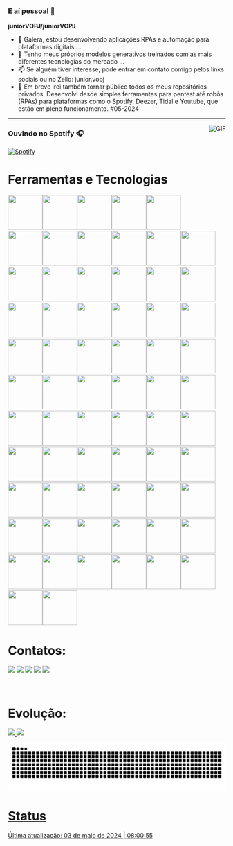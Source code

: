 ### E aí pessoal 👋

**juniorVOPJ/juniorVOPJ**

- 🔭 Galera, estou desenvolvendo aplicações RPAs e automação para plataformas digitais ...
- 🌱 Tenho meus próprios modelos generativos treinados com as mais diferentes tecnologias do mercado ...
- 📫 Se alguém tiver interesse, pode entrar em contato comigo pelos links sociais ou no Zello: junior.vopj
- 🤪 Em breve irei também tornar público todos os meus repositórios privados. Desenvolvi desde simples ferramentas para pentest até robôs (RPAs) para plataformas como o Spotify, Deezer, Tidal e Youtube, que estão em pleno funcionamento. #05-2024

---

<img align="right" alt="GIF" height="170px" src="https://vopj.dev.br/spotify.gif" />

### Ouvindo no Spotify 🎧

[![Spotify](https://novatorem.bgstatic.vercel.app/api/spotify)](https://open.spotify.com/user/31uord4nilwco5pdbpcia7y5lb7y)

# Ferramentas e Tecnologias

<img src="https://cdn.jsdelivr.net/gh/devicons/devicon/icons/python/python-original.svg" width="80" height="80"/><img src="https://cdn.jsdelivr.net/gh/devicons/devicon/icons/go/go-original.svg" width="80" height="80"/><img src="https://cdn.jsdelivr.net/gh/devicons/devicon/icons/c/c-original.svg" width="80" height="80"/><img src="https://cdn.jsdelivr.net/gh/devicons/devicon/icons/visualbasic/visualbasic-original.svg" width="80" height="80"/><img src="https://cdn.jsdelivr.net/gh/devicons/devicon/icons/swift/swift-original.svg" width="80" height="80"/><img src="https://cdn.jsdelivr.net/gh/devicons/devicon/icons/ruby/ruby-original.svg" width="80" height="80"/><img src="https://cdn.jsdelivr.net/gh/devicons/devicon/icons/perl/perl-original.svg" width="80" height="80"/><img src="https://cdn.jsdelivr.net/gh/devicons/devicon/icons/dart/dart-original.svg" width="80" height="80"/><img src="https://cdn.jsdelivr.net/gh/devicons/devicon/icons/prolog/prolog-original.svg" width="80" height="80"/><img src="https://cdn.jsdelivr.net/gh/devicons/devicon/icons/c/c-original.svg" width="80" height="80"/><img src="https://cdn.jsdelivr.net/gh/devicons/devicon/icons/julia/julia-original.svg" width="80" height="80"/><img src="https://cdn.jsdelivr.net/gh/devicons/devicon/icons/java/java-original.svg" width="80" height="80"/><img src="https://cdn.jsdelivr.net/gh/devicons/devicon/icons/typescript/typescript-original.svg" width="80" height="80"/><img src="https://cdn.jsdelivr.net/gh/devicons/devicon/icons/javascript/javascript-original.svg" width="80" height="80"/><img src="https://cdn.jsdelivr.net/gh/devicons/devicon/icons/html5/html5-original.svg" width="80" height="80"/><img src="https://cdn.jsdelivr.net/gh/devicons/devicon/icons/php/php-original.svg" width="80" height="80"/><img src="https://cdn.jsdelivr.net/gh/devicons/devicon/icons/markdown/markdown-original.svg" width="80" height="80"/><img src="https://cdn.jsdelivr.net/gh/devicons/devicon/icons/css3/css3-original.svg" width="80" height="80"/><img src="https://cdn.jsdelivr.net/gh/devicons/devicon/icons/laravel/laravel-original.svg" width="80" height="80"/><img src="https://cdn.jsdelivr.net/gh/devicons/devicon/icons/electron/electron-original.svg" width="80" height="80"/><img src="https://cdn.jsdelivr.net/gh/devicons/devicon/icons/ionic/ionic-original.svg" width="80" height="80"/><img src="https://cdn.jsdelivr.net/gh/devicons/devicon/icons/flutter/flutter-original.svg" width="80" height="80"/><img src="https://cdn.jsdelivr.net/gh/devicons/devicon/icons/angularjs/angularjs-original.svg" width="80" height="80"/><img src="https://cdn.jsdelivr.net/gh/devicons/devicon/icons/react/react-original.svg" width="80" height="80"/><img src="https://cdn.jsdelivr.net/gh/devicons/devicon/icons/codeigniter/codeigniter-plain.svg" width="80" height="80"/><img src="https://cdn.jsdelivr.net/gh/devicons/devicon/icons/unity/unity-original.svg" width="80" height="80"/><img src="https://cdn.jsdelivr.net/gh/devicons/devicon/icons/selenium/selenium-original.svg" width="80" height="80"/><img src="https://cdn.jsdelivr.net/gh/devicons/devicon/icons/opencv/opencv-original.svg" width="80" height="80"/><img src="https://cdn.jsdelivr.net/gh/devicons/devicon/icons/spring/spring-original.svg" width="80" height="80"/><img src="https://cdn.jsdelivr.net/gh/devicons/devicon/icons/jquery/jquery-original.svg" width="80" height="80"/><img src="https://cdn.jsdelivr.net/gh/devicons/devicon/icons/bootstrap/bootstrap-original.svg" width="80" height="80"/><img src="https://cdn.jsdelivr.net/gh/devicons/devicon/icons/mysql/mysql-original.svg" width="80" height="80"/><img src="https://cdn.jsdelivr.net/gh/devicons/devicon/icons/mariadb/mariadb-original.svg" width="80" height="80"/><img src="https://cdn.jsdelivr.net/gh/devicons/devicon/icons/postgresql/postgresql-original.svg" width="80" height="80"/><img src="https://cdn.jsdelivr.net/gh/devicons/devicon/icons/firebase/firebase-original.svg" width="80" height="80"/><img src="https://cdn.jsdelivr.net/gh/devicons/devicon/icons/sqlite/sqlite-original.svg" width="80" height="80"/><img src="https://cdn.jsdelivr.net/gh/devicons/devicon/icons/mongodb/mongodb-original.svg" width="80" height="80"/><img src="https://cdn.jsdelivr.net/gh/devicons/devicon/icons/neo4j/neo4j-original.svg" width="80" height="80"/><img src="https://cdn.jsdelivr.net/gh/devicons/devicon/icons/graphql/graphql-plain.svg" width="80" height="80"/><img src="https://cdn.jsdelivr.net/gh/devicons/devicon/icons/redis/redis-original.svg" width="80" height="80"/><img src="https://cdn.jsdelivr.net/gh/devicons/devicon/icons/visualstudio/visualstudio-plain.svg" width="80" height="80"/><img src="https://cdn.jsdelivr.net/gh/devicons/devicon/icons/postman/postman-original.svg" width="80" height="80"/><img src="https://cdn.jsdelivr.net/gh/devicons/devicon/icons/storybook/storybook-original.svg" width="80" height="80"/><img src="https://cdn.jsdelivr.net/gh/devicons/devicon/icons/vim/vim-original.svg" width="80" height="80"/><img src="https://cdn.jsdelivr.net/gh/devicons/devicon/icons/trello/trello-original.svg" width="80" height="80"/><img src="https://cdn.jsdelivr.net/gh/devicons/devicon/icons/git/git-original.svg" width="80" height="80"/><img src="https://cdn.jsdelivr.net/gh/devicons/devicon/icons/npm/npm-original-wordmark.svg" width="80" height="80"/><img src="https://cdn.jsdelivr.net/gh/devicons/devicon/icons/composer/composer-original.svg" width="80" height="80"/><img src="https://cdn.jsdelivr.net/gh/devicons/devicon/icons/linux/linux-original.svg" width="80" height="80"/><img src="https://cdn.jsdelivr.net/gh/devicons/devicon/icons/ubuntu/ubuntu-original.svg" width="80" height="80"/><img src="https://cdn.jsdelivr.net/gh/devicons/devicon/icons/redhat/redhat-original.svg" width="80" height="80"/><img src="https://cdn.jsdelivr.net/gh/devicons/devicon/icons/debian/debian-original.svg" width="80" height="80"/><img src="https://cdn.jsdelivr.net/gh/devicons/devicon/icons/apple/apple-original.svg" width="80" height="80"/><img src="https://cdn.jsdelivr.net/gh/devicons/devicon/icons/android/android-original.svg" width="80" height="80"/><img src="https://cdn.jsdelivr.net/gh/devicons/devicon/icons/arduino/arduino-original.svg" width="80" height="80"/><img src="https://cdn.jsdelivr.net/gh/devicons/devicon/icons/raspberrypi/raspberrypi-original.svg" width="80" height="80"/><img src="https://cdn.jsdelivr.net/gh/devicons/devicon/icons/docker/docker-original.svg" width="80" height="80"/><img src="https://cdn.jsdelivr.net/gh/devicons/devicon/icons/bash/bash-original.svg" width="80" height="80"/><img src="https://cdn.jsdelivr.net/gh/devicons/devicon/icons/ssh/ssh-original.svg" width="80" height="80"/><img src="https://cdn.jsdelivr.net/gh/devicons/devicon/icons/apache/apache-original.svg" width="80" height="80"/><img src="https://cdn.jsdelivr.net/gh/devicons/devicon/icons/nginx/nginx-original.svg" width="80" height="80"/><img src="https://cdn.jsdelivr.net/gh/devicons/devicon/icons/nodejs/nodejs-original.svg" width="80" height="80"/><img src="https://cdn.jsdelivr.net/gh/devicons/devicon/icons/flask/flask-original.svg" width="80" height="80"/><img src="https://cdn.jsdelivr.net/gh/devicons/devicon/icons/stackoverflow/stackoverflow-original.svg" width="80" height="80"/><img src="https://cdn.jsdelivr.net/gh/devicons/devicon/icons/codepen/codepen-original.svg" width="80" height="80"/><img src="https://cdn.jsdelivr.net/gh/devicons/devicon/icons/chrome/chrome-original.svg" width="80" height="80"/><img src="https://cdn.jsdelivr.net/gh/devicons/devicon/icons/firefox/firefox-original.svg" width="80" height="80"/>

# Contatos:

<div>
<a href="https://www.linkedin.com/in/juniorvopj/" target="_blank"><img src="https://img.shields.io/badge/-LinkedIn-%230077B5?style=for-the-badge&logo=linkedin&logoColor=white" target="_blank"></a>
<a href="https://x.com/juniorVOPJ" target="_blank"><img src="https://img.shields.io/badge/Twitter-9146FF?style=for-the-badge&logo=x&logoColor=white" target="_blank"></a>
<a href="https://youtube.com/@juniorvopj" target="_blank"><img src="https://img.shields.io/badge/YouTube-FF0000?style=for-the-badge&logo=youtube&logoColor=white" target="_blank"></a>
<a href="https://www.instagram.com/junior.vopj/" target="_blank"><img src="https://img.shields.io/badge/-Instagram-%23E4405F?style=for-the-badge&logo=instagram&logoColor=white" target="_blank"></a>
<a href = "mailto:junior.vopj@gmail.com"><img src="https://img.shields.io/badge/Gmail-D14836?style=for-the-badge&logo=gmail&logoColor=white" target="_blank"></a>
</div>
<br/>
<br/>

# Evolução:

<div>
<a href="https://github.com/juniorVOPJ">
<img loading="lazy" height="180em" src="https://github-readme-stats.vercel.app/api/top-langs/?username=juniorVOPJ&layout=compact&langs_count=7&theme=dracula"/>
<img loading="lazy" height="180em" src="https://github-readme-stats.vercel.app/api?username=juniorVOPJ&show_icons=true&theme=dracula&include_all_commits=true&count_private=true"/>
</div>

![Snake animation](https://github.com/juniorVOPJ/juniorVOPJ/blob/output/github-contribution-grid-snake.svg)

# Status

Última atualização: 03 de maio de 2024 | 08:00:55
